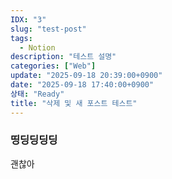 ```yaml
---
IDX: "3"
slug: "test-post"
tags:
  - Notion
description: "테스트 설명"
categories: ["Web"]
update: "2025-09-18 20:39:00+0900"
date: "2025-09-18 17:40:00+0900"
상태: "Ready"
title: "삭제 및 새 포스트 테스트"
---
```

### 띵딩딩딩딩

괜찮아



